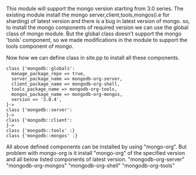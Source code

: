 This module will support the mongo version starting from 3.0 series.
The existing module install the mongo server,client,tools,mongos(i.e for sharding) of latest version and there is a bug in latest 
version of mongo.
so, to install the mongo components of required version we can use the  global class of mongo module.
But the global class doesn't support the mongo 'tools' component, so we made modifications in the module to support the tools 
component of mongo.

Now how we can define class in site.pp to install all these components.
```
class {'mongodb::globals':
  manage_package_repo => true,
  server_package_name => mongodb-org-server,
  client_package_name => mongodb-org-shell,
  tools_package_name => mongodb-org-tools,
  mongos_package_name => mongodb-org-mongos,
  version => '3.0.4',
}->
class {'mongodb::server':
}->
class {'mongodb::client':
}->
class {'mongodb::tools' :}
class {'mongodb::mongos' :}
```

All above defined components can be installed by using "mongo-org".
But problem with mongo-org is it install "mongo-org" of the specified version and all below listed components of latest version.
"mongodb-org-server"
"mongodb-org-mongos"
"mongodb-org-shell"
"mongodb-org-tools"
